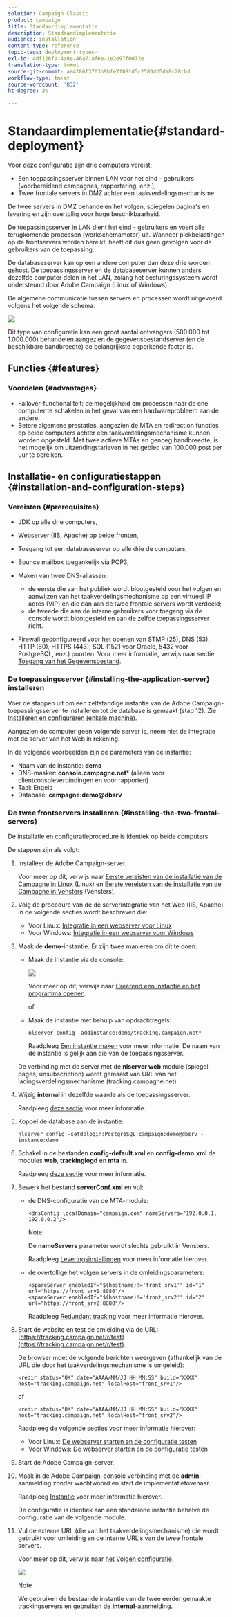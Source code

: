 ```yaml
---
solution: Campaign Classic
product: campaign
title: Standaardimplementatie
description: Standaardimplementatie
audience: installation
content-type: reference
topic-tags: deployment-types-
exl-id: 4df126fa-4a6e-46a7-af6e-1e2e97f0072e
translation-type: tm+mt
source-git-commit: ae4f86f3703b9bfe7f08fd5c2580dd5da8c28cbd
workflow-type: tm+mt
source-wordcount: '832'
ht-degree: 3%

---
```


# Standaardimplementatie{#standard-deployment}

Voor deze configuratie zijn drie computers vereist:

* Een toepassingsserver binnen LAN voor het eind - gebruikers (voorbereidend campagnes, rapportering, enz.),
* Twee frontale servers in DMZ achter een taakverdelingsmechanisme.

De twee servers in DMZ behandelen het volgen, spiegelen pagina&#39;s en levering en zijn overtollig voor hoge beschikbaarheid.

De toepassingsserver in LAN dient het eind - gebruikers en voert alle terugkomende processen (werkschemamotor) uit. Wanneer piekbelastingen op de frontservers worden bereikt, heeft dit dus geen gevolgen voor de gebruikers van de toepassing.

De databaseserver kan op een andere computer dan deze drie worden gehost. De toepassingsserver en de databaseserver kunnen anders dezelfde computer delen in het LAN, zolang het besturingssysteem wordt ondersteund door Adobe Campaign (Linux of Windows).

De algemene communicatie tussen servers en processen wordt uitgevoerd volgens het volgende schema:

![](assets/s_001_ncs_install_standardconfig.png)

Dit type van configuratie kan een groot aantal ontvangers (500.000 tot 1.000.000) behandelen aangezien de gegevensbestandserver (en de beschikbare bandbreedte) de belangrijkste beperkende factor is.

## Functies {#features}

### Voordelen {#advantages}

* Failover-functionaliteit: de mogelijkheid om processen naar de ene computer te schakelen in het geval van een hardwareprobleem aan de andere.
* Betere algemene prestaties, aangezien de MTA en redirection functies op beide computers achter een taakverdelingsmechanisme kunnen worden opgesteld. Met twee actieve MTAs en genoeg bandbreedte, is het mogelijk om uitzendingstarieven in het gebied van 100.000 post per uur te bereiken.

## Installatie- en configuratiestappen {#installation-and-configuration-steps}

### Vereisten {#prerequisites}

* JDK op alle drie computers,
* Webserver (IIS, Apache) op beide fronten,
* Toegang tot een databaseserver op alle drie de computers,
* Bounce mailbox toegankelijk via POP3,
* Maken van twee DNS-aliassen:

   * de eerste die aan het publiek wordt blootgesteld voor het volgen en aanwijzen van het taakverdelingsmechanisme op een virtueel IP adres (VIP) en die dan aan de twee frontale servers wordt verdeeld;
   * de tweede die aan de interne gebruikers voor toegang via de console wordt blootgesteld en aan de zelfde toepassingsserver richt.

* Firewall geconfigureerd voor het openen van STMP (25), DNS (53), HTTP (80), HTTPS (443), SQL (1521 voor Oracle, 5432 voor PostgreSQL, enz.) poorten. Voor meer informatie, verwijs naar sectie [Toegang van het Gegevensbestand](../../installation/using/network-configuration.md#database-access).

### De toepassingsserver {#installing-the-application-server} installeren

Voer de stappen uit om een zelfstandige instantie van de Adobe Campaign-toepassingsserver te installeren tot de database is gemaakt (stap 12). Zie [Installeren en configureren (enkele machine)](../../installation/using/standalone-deployment.md#installing-and-configuring--single-machine-).

Aangezien de computer geen volgende server is, neem niet de integratie met de server van het Web in rekening.

In de volgende voorbeelden zijn de parameters van de instantie:

* Naam van de instantie: **demo**
* DNS-masker: **console.campagne.net*** (alleen voor clientconsoleverbindingen en voor rapporten)
* Taal: Engels
* Database: **campagne:demo@dbsrv**

### De twee frontservers installeren {#installing-the-two-frontal-servers}

De installatie en configuratieprocedure is identiek op beide computers.

De stappen zijn als volgt:

1. Installeer de Adobe Campaign-server.

   Voor meer op dit, verwijs naar [Eerste vereisten van de installatie van de Campagne in Linux](../../installation/using/prerequisites-of-campaign-installation-in-linux.md) (Linux) en [Eerste vereisten van de installatie van de Campagne in Vensters](../../installation/using/prerequisites-of-campaign-installation-in-windows.md) (Vensters).

1. Volg de procedure van de de serverintegratie van het Web (IIS, Apache) in de volgende secties wordt beschreven die:

   * Voor Linux: [Integratie in een webserver voor Linux](../../installation/using/integration-into-a-web-server-for-linux.md)
   * Voor Windows: [Integratie in een webserver voor Windows](../../installation/using/integration-into-a-web-server-for-windows.md)

1. Maak de **demo**-instantie. Er zijn twee manieren om dit te doen:

   * Maak de instantie via de console:

      ![](assets/install_create_new_connexion.png)

      Voor meer op dit, verwijs naar [Creërend een instantie en het programma openen](../../installation/using/creating-an-instance-and-logging-on.md).

      of

   * Maak de instantie met behulp van opdrachtregels:

      ```
      nlserver config -addinstance:demo/tracking.campaign.net*
      ```

      Raadpleeg [Een instantie maken](../../installation/using/command-lines.md#creating-an-instance) voor meer informatie.
   De naam van de instantie is gelijk aan die van de toepassingsserver.

   De verbinding met de server met de **nlserver web** module (spiegel pages, unsubscription) wordt gemaakt van URL van het ladingsverdelingsmechanisme (tracking.campagne.net).

1. Wijzig **internal** in dezelfde waarde als de toepassingsserver.

   Raadpleeg [deze sectie](../../installation/using/configuring-campaign-server.md#internal-identifier) voor meer informatie.

1. Koppel de database aan de instantie:

   ```
   nlserver config -setdblogin:PostgreSQL:campaign:demo@dbsrv -instance:demo
   ```

1. Schakel in de bestanden **config-default.xml** en **config-demo.xml** de modules **web**, **trackinglogd** en **mta** in.

   Raadpleeg [deze sectie](../../installation/using/configuring-campaign-server.md#enabling-processes) voor meer informatie.

1. Bewerk het bestand **serverConf.xml** en vul:

   * de DNS-configuratie van de MTA-module:

      ```
      <dnsConfig localDomain="campaign.com" nameServers="192.0.0.1, 192.0.0.2"/>
      ```

      >[!NOTE]
      >
      >De **nameServers** parameter wordt slechts gebruikt in Vensters.

      Raadpleeg [Leveringsinstellingen](configure-delivery-settings.md) voor meer informatie hierover.

   * de overtollige het volgen servers in de omleidingsparameters:

      ```
      <spareServer enabledIf="$(hostname)!='front_srv1'" id="1" url="https://front_srv1:8080"/>
      <spareServer enabledIf="$(hostname)!='front_srv2'" id="2" url="https://front_srv2:8080"/>
      ```

      Raadpleeg [Redundant tracking](configuring-campaign-server.md#redundant-tracking) voor meer informatie hierover.

1. Start de website en test de omleiding via de URL: [https://tracking.campaign.net/r/test](https://tracking.campaign.net/r/test).

   De browser moet de volgende berichten weergeven (afhankelijk van de URL die door het taakverdelingsmechanisme is omgeleid):

   ```
   <redir status="OK" date="AAAA/MM/JJ HH:MM:SS" build="XXXX" host="tracking.campaign.net" localHost="front_srv1"/>
   ```

   of

   ```
   <redir status="OK" date="AAAA/MM/JJ HH:MM:SS" build="XXXX" host="tracking.campaign.net" localHost="front_srv2"/>
   ```

   Raadpleeg de volgende secties voor meer informatie hierover:

   * Voor Linux: [De webserver starten en de configuratie testen](../../installation/using/integration-into-a-web-server-for-linux.md#launching-the-web-server-and-testing-the-configuration)
   * Voor Windows: [De webserver starten en de configuratie testen](../../installation/using/integration-into-a-web-server-for-windows.md#launching-the-web-server-and-testing-the-configuration)

1. Start de Adobe Campaign-server.
1. Maak in de Adobe Campaign-console verbinding met de **admin**-aanmelding zonder wachtwoord en start de implementatietovenaar.

   Raadpleeg [Instantie](../../installation/using/deploying-an-instance.md) voor meer informatie hierover.

   De configuratie is identiek aan een standalone instantie behalve de configuratie van de volgende module.

1. Vul de externe URL (die van het taakverdelingsmechanisme) die wordt gebruikt voor omleiding en de interne URL&#39;s van de twee frontale servers.

   Voor meer op dit, verwijs naar [het Volgen configuratie](../../installation/using/deploying-an-instance.md#tracking-configuration).

   ![](assets/d_ncs_install_tracking2.png)

   >[!NOTE]
   >
   >We gebruiken de bestaande instantie van de twee eerder gemaakte trackingservers en gebruiken de **internal**-aanmelding.
